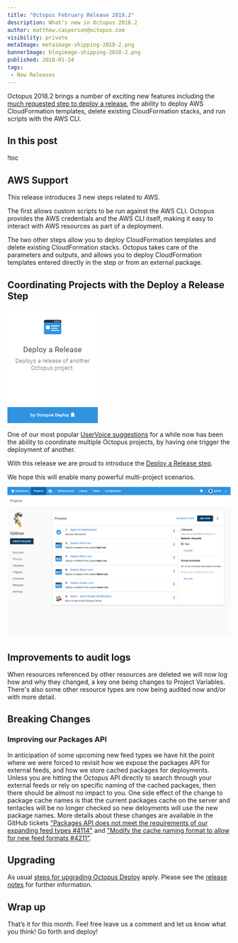 ```yaml
---
title: "Octopus February Release 2018.2"
description: What's new in Octopus 2018.2
author: matthew.casperson@octopus.com
visibility: private
metaImage: metaimage-shipping-2018-2.png
bannerImage: blogimage-shipping-2018-2.png
published: 2018-01-24
tags:
 - New Releases
---
```


Octopus 2018.2 brings a number of exciting new features including the [much requested step to deploy a release](https://octopusdeploy.uservoice.com/forums/170787-general/suggestions/9811932-allow-project-dependencies-so-deploying-one-proj), the ability to deploy AWS CloudFormation templates, delete existing CloudFormation stacks, and run scripts with the AWS CLI.

## In this post

!toc

## AWS Support

This release introduces 3 new steps related to AWS.

The first allows custom scripts to be run against the AWS CLI. Octopus provides the AWS credentials and the AWS CLI itself, making it easy to interact with AWS resources as part of a deployment.

The two other steps allow you to deploy CloudFormation templates and delete existing CloudFormation stacks. Octopus takes care of the parameters and outputs, and allows you to deploy CloudFormation templates entered directly in the step or from an external package.

## Coordinating Projects with the Deploy a Release Step

![Deploy Release Step Card](deploy-release-step/deploy-release-card.png)   

One of our most popular [UserVoice suggestions](https://octopusdeploy.uservoice.com/forums/170787-general/suggestions/9811932-allow-project-dependencies-so-deploying-one-proj) for a while now has been the ability to coordinate multiple Octopus projects, by having one trigger the deployment of another. 

With this release we are proud to introduce the [Deploy a Release step](deploy-release-step/deploy-release-step.md).  

We hope this will enable many powerful multi-project scenarios. 

![Example Deploy Release Step Project Process](deploy-release-step/voltron-project-process.png "width=500")

## Improvements to audit logs

When resources referenced by other resources are deleted we will now log how and why they changed, a key one being changes to Project Variables. There's also some other resource types are now being audited now and/or with more detail.

## Breaking Changes
### Improving our Packages API
In anticipation of some upcoming new feed types we have hit the point where we were forced to revisit how we expose the packages API for external feeds, and how we store cached packages for deployments.
Unless you are hitting the Octopus API directly to search through your external feeds or rely on specific naming of the cached packages, then there should be almost no impact to you. One side effect of the change to package cache names is that the current packages cache on the server and tentacles will be no longer checked so new deloyments will use the new package names.
More details about these changes are available in the GitHub tickets ["Packages API does not meet the requirements of our expanding feed types #4114"](https://github.com/OctopusDeploy/Issues/issues/4114) and ["Modify the cache naming format to allow for new feed formats #4211"](https://github.com/OctopusDeploy/Issues/issues/4211). 


## Upgrading

As usual [steps for upgrading Octopus Deploy](https://octopus.com/docs/administration/upgrading) apply. Please see the [release notes](https://octopus.com/downloads/compare?to=2018.2.0) for further information.

## Wrap up

That’s it for this month. Feel free leave us a comment and let us know what you think! Go forth and deploy!
